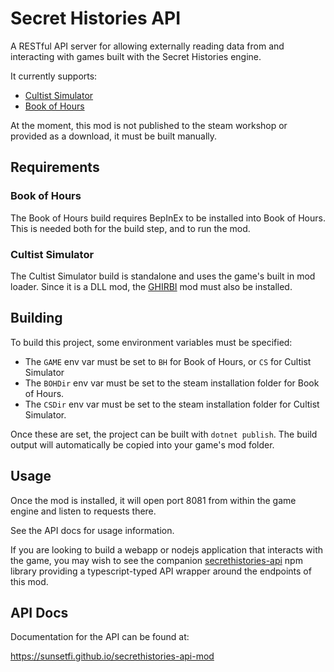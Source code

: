 # Secret Histories API

A RESTful API server for allowing externally reading data from and interacting with games built with the Secret Histories engine.

It currently supports:

- [Cultist Simulator](https://store.steampowered.com/app/718670/Cultist_Simulator/)
- [Book of Hours](https://store.steampowered.com/app/1028310/BOOK_OF_HOURS/)

At the moment, this mod is not published to the steam workshop or provided as a download, it must be built manually.

## Requirements

### Book of Hours

The Book of Hours build requires BepInEx to be installed into Book of Hours. This is needed both for the build step, and to run the mod.

### Cultist Simulator

The Cultist Simulator build is standalone and uses the game's built in mod loader. Since it is a DLL mod, the [GHIRBI](https://steamcommunity.com/sharedfiles/filedetails/?id=2901287611) mod must also be installed.

## Building

To build this project, some environment variables must be specified:

- The `GAME` env var must be set to `BH` for Book of Hours, or `CS` for Cultist Simulator
- The `BOHDir` env var must be set to the steam installation folder for Book of Hours.
- The `CSDir` env var must be set to the steam installation folder for Cultist Simulator.

Once these are set, the project can be built with `dotnet publish`. The build output will automatically be copied into your game's mod folder.

## Usage

Once the mod is installed, it will open port 8081 from within the game engine and listen to requests there.

See the API docs for usage information.

If you are looking to build a webapp or nodejs application that interacts with the game, you may wish to see the companion [secrethistories-api](https://www.npmjs.com/package/secrethistories-api) npm library providing a typescript-typed API wrapper around the endpoints of this mod.

## API Docs

Documentation for the API can be found at:

https://sunsetfi.github.io/secrethistories-api-mod
